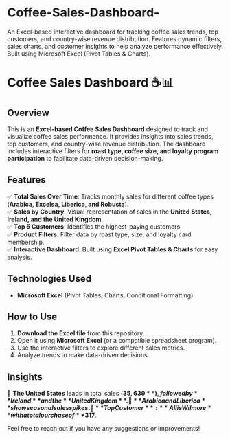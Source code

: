 # Coffee-Sales-Dashboard-
An Excel-based interactive dashboard for tracking coffee sales trends, top customers, and country-wise revenue distribution. Features dynamic filters, sales charts, and customer insights to help analyze performance effectively. Built using Microsoft Excel (Pivot Tables &amp; Charts). 
# Coffee Sales Dashboard ☕📊  

## Overview  
This is an **Excel-based Coffee Sales Dashboard** designed to track and visualize coffee sales performance. It provides insights into sales trends, top customers, and country-wise revenue distribution. The dashboard includes interactive filters for **roast type, coffee size, and loyalty program participation** to facilitate data-driven decision-making.  

## Features  
✅ **Total Sales Over Time**: Tracks monthly sales for different coffee types (**Arabica, Excelsa, Liberica, and Robusta**).  
✅ **Sales by Country**: Visual representation of sales in the **United States, Ireland, and the United Kingdom**.  
✅ **Top 5 Customers**: Identifies the highest-paying customers.  
✅ **Product Filters**: Filter data by roast type, size, and loyalty card membership.  
✅ **Interactive Dashboard**: Built using **Excel Pivot Tables & Charts** for easy analysis.  

## Technologies Used  
- **Microsoft Excel** (Pivot Tables, Charts, Conditional Formatting)  

## How to Use  
1. **Download the Excel file** from this repository.  
2. Open it using **Microsoft Excel** (or a compatible spreadsheet program).  
3. Use the interactive filters to explore different sales metrics.  
4. Analyze trends to make data-driven decisions.  

## Insights  
📌 **The United States** leads in total sales (**$35,639**), followed by **Ireland** and the **United Kingdom**.  
📌 **Arabica and Liberica** show seasonal sales spikes.  
📌 **Top Customer**: **Allis Wilmore** with a total purchase of **$317**.  
 

Feel free to reach out if you have any suggestions or improvements!
